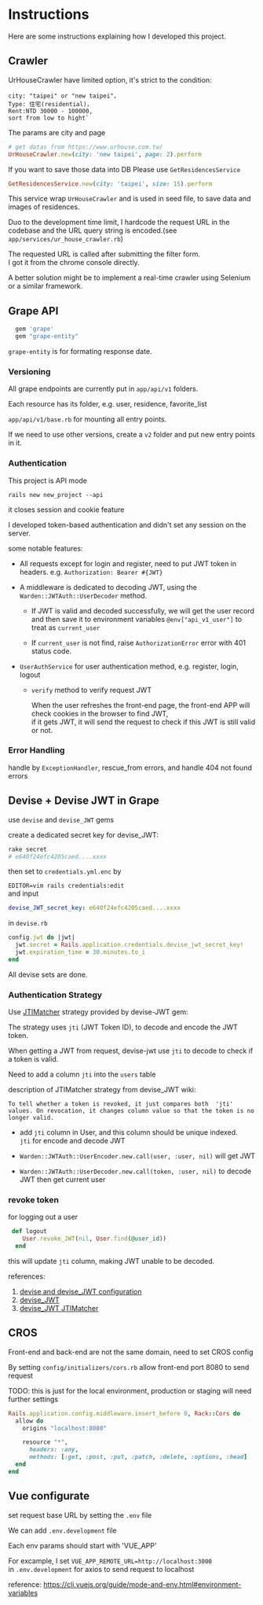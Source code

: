# Instructions

Here are some instructions explaining how I developed this project.

## Crawler

UrHouseCrawler have limited option, it's strict to the condition:  

```text
city: "taipei" or "new taipei"，
Type: 住宅(residential)，
Rent:NTD 30000 - 100000, 
sort from low to hight`
```

The params are city and page

```ruby
# get datas from https://www.urhouse.com.tw/
UrHouseCrawler.new(city: 'new taipei', page: 2).perform
```

If you want to save those data into DB
Please use `GetResidencesService`

```ruby
GetResidencesService.new(city: 'taipei', size: 15).perform
```

This service wrap `UrHouseCrawler` and is used in seed file, to save data and images of residences.

Duo to the development time limit, I hardcode the request URL in the codebase and the URL query string is encoded.(see `app/services/ur_house_crawler.rb`)

The requested URL is called after submitting the filter form.  
I got it from the chrome console directly.

A better solution might be to implement a real-time crawler using Selenium or a similar framework.

## Grape API

```ruby
  gem 'grape'
  gem "grape-entity"
```

`grape-entity` is for formating response date.

### Versioning

All grape endpoints are currently put in `app/api/v1` folders.

Each resource has its folder, e.g. user, residence, favorite_list

`app/api/v1/base.rb` for mounting all entry points.

If we need to use other versions, create a `v2` folder and put new entry points in it.

### Authentication

This project is API mode

`rails new new_project --api`  

it closes session and cookie feature

I developed token-based authentication and didn't set any session on the server.

some notable features:

- All requests except for login and register, need to put JWT token in headers.
e.g. `Authorization: Bearer #{JWT}`

- A middleware is dedicated to decoding JWT, using the `Warden::JWTAuth::UserDecoder` method.

    - If JWT is valid and decoded successfully, we will get the user record and then save it to environment variables  `@env["api_v1_user"]` to treat as `current_user`  

    - If `current_user` is not find, raise `AuthorizationError` error with 401 status code.

- `UserAuthService` for user authentication method, e.g. register, login, logout
    - `verify` method to verify request JWT

        When the user refreshes the front-end page, the front-end APP will check cookies in the browser to find JWT,  
        if it gets JWT, it will send the request to check if this JWT is still valid or not.

### Error Handling

handle by `ExceptionHandler`, rescue_from errors, and handle 404 not found errors
## Devise + Devise JWT in Grape

use `devise` and `devise_JWT` gems

create a dedicated secret key for devise_JWT:

```ruby
rake secret
# e640f24efc4205caed....xxxx
```

then set to `credentials.yml.enc` by  

`EDITOR=vim rails credentials:edit`  
and input

```yml
devise_JWT_secret_key: e640f24efc4205caed....xxxx
```

in `devise.rb` 

```ruby
config.jwt do |jwt|
  jwt.secret = Rails.application.credentials.devise_jwt_secret_key!
  jwt.expiration_time = 30.minutes.to_i
end
```

All devise sets are done.

### Authentication Strategy

Use [JTIMatcher](https://github.com/waiting-for-dev/devise-JWT/blob/master/lib/devise/JWT/revocation_strategies/jti_matcher.rb) strategy provided by devise-JWT gem:  

The strategy uses `jti` (JWT Token ID), to decode and encode the JWT token.

When getting a JWT from request, devise-jwt use `jti` to decode to check if a token is valid.

Need to add a column `jti` into the `users` table

description of JTIMatcher strategy from devise_JWT wiki:

`To tell whether a token is revoked, it just compares both  'jti' values. On revocation, it changes column value so that the token is no longer valid.`

- add `jti` column in User, and this column should be unique indexed.  
`jti` for encode and decode JWT
- `Warden::JWTAuth::UserEncoder.new.call(user, :user, nil)` will get JWT

- `Warden::JWTAuth::UserDecoder.new.call(token, :user, nil)` to decode JWT then get current user

### revoke token

for logging out a user

```ruby
 def logout
    User.revoke_JWT(nil, User.find(@user_id))
  end
```

this will update `jti` column, making JWT unable to be decoded.

references:

1. [devise and devise_JWT configuration](https://github.com/waiting-for-dev/devise-JWT/wiki/Configuring-devise-for-APIs)
2. [devise_JWT](https://github.com/waiting-for-dev/devise-JWT)
3. [devise_JWT JTIMatcher](https://www.rubydoc.info/gems/devise-JWT/0.2.0/Devise/JWT/RevocationStrategies/JTIMatcher)

## CROS

Front-end and back-end are not the same domain, need to set CROS config

By setting `config/initializers/cors.rb`
allow front-end port 8080 to send request

TODO: this is just for the local environment, production or staging will need further settings

```ruby
Rails.application.config.middleware.insert_before 0, Rack::Cors do
  allow do
    origins "localhost:8080"

    resource "*",
      headers: :any,
      methods: [:get, :post, :put, :patch, :delete, :options, :head]
  end
end
```

## Vue configurate

set request base URL by setting the `.env` file

We can add `.env.development` file  

Each env params should start with 'VUE_APP'

For excample, I set 
`VUE_APP_REMOTE_URL=http://localhost:3000`  
 in `.env.development` for axios to send request to localhost



reference: https://cli.vuejs.org/guide/mode-and-env.html#environment-variables
